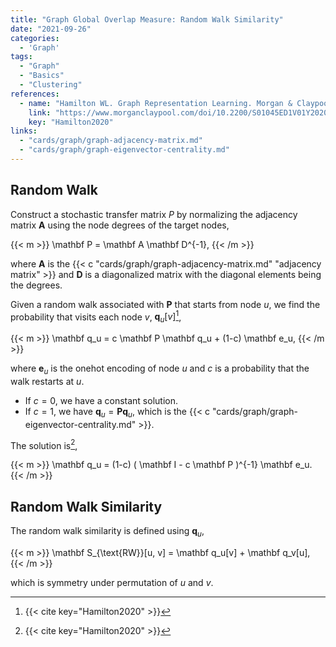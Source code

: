 ```yaml
---
title: "Graph Global Overlap Measure: Random Walk Similarity"
date: "2021-09-26"
categories:
  - 'Graph'
tags:
  - "Graph"
  - "Basics"
  - "Clustering"
references:
  - name: "Hamilton WL. Graph Representation Learning. Morgan & Claypool Publishers; 2020. pp. 1–159. doi:10.2200/S01045ED1V01Y202009AIM046"
    link: "https://www.morganclaypool.com/doi/10.2200/S01045ED1V01Y202009AIM046"
    key: "Hamilton2020"
links:
  - "cards/graph/graph-adjacency-matrix.md"
  - "cards/graph/graph-eigenvector-centrality.md"
---
```


## Random Walk

Construct a stochastic transfer matrix $P$ by normalizing the adjacency matrix $\mathbf A$ using the node degrees of the target nodes,

{{< m >}}
\mathbf P = \mathbf A \mathbf D^{-1},
{{< /m >}}

where $\mathbf A$ is the {{< c "cards/graph/graph-adjacency-matrix.md" "adjacency matrix" >}} and $\mathbf D$ is a diagonalized matrix with the diagonal elements being the degrees.

Given a random walk associated with $\mathbf P$ that starts from node $u$, we find the probability that visits each node $v$, $\mathbf q_u[v]$[^Hamilton2020],

{{< m >}}
\mathbf q_u = c \mathbf P \mathbf q_u + (1-c) \mathbf e_u,
{{< /m >}}

where $\mathbf e_u$ is the onehot encoding of node $u$ and $c$ is a probability that the walk restarts at $u$.

- If $c=0$, we have a constant solution.
- If $c=1$, we have $\mathbf q_u = \mathbf P \mathbf q_u$, which is the {{< c "cards/graph/graph-eigenvector-centrality.md" >}}.

The solution is[^Hamilton2020],

{{< m >}}
\mathbf q_u = (1-c) ( \mathbf I - c \mathbf P )^{-1} \mathbf e_u.
{{< /m >}}


## Random Walk Similarity

The random walk similarity is defined using $\mathbf q_u$,

{{< m >}}
\mathbf S_{\text{RW}}[u, v] = \mathbf q_u[v] + \mathbf q_v[u],
{{< /m >}}

which is symmetry under permutation of $u$ and $v$.

[^Hamilton2020]: {{< cite key="Hamilton2020" >}}
